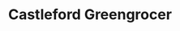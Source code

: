 ---
title: "Castleford Greengrocer"
url: /castleford/castleford-greengrocer/
shop: Gemüse & Obst
---